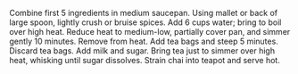 Combine first 5 ingredients in medium saucepan. Using mallet or back of large spoon, lightly crush or bruise spices. Add 6 cups water; bring to boil over high heat. Reduce heat to medium-low, partially cover pan, and simmer gently 10 minutes. Remove from heat. Add tea bags and steep 5 minutes. Discard tea bags. Add milk and sugar. Bring tea just to simmer over high heat, whisking until sugar dissolves. Strain chai into teapot and serve hot.